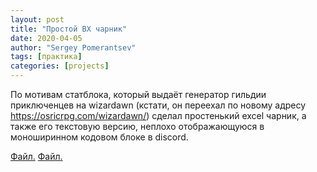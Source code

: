 ```yaml
---
layout: post
title: "Простой BX чарник"
date: 2020-04-05
author: "Sergey Pomerantsev"
tags: [практика]
categories: [projects]
---
```


По мотивам статблока, который выдаёт генератор гильдии приключенцев на wizardawn (кстати, он переехал по новому адресу https://osricrpg.com/wizardawn/) сделал простенький excel чарник, а также его текстовую версию, неплохо отображающуюся в моноширинном кодовом блоке в discord.

[Файл.](https://vk.com/doc174826_542702735?hash=f6be83fe097b8fa8fb&dl=a79b659d16e11d09fe)
[Файл.](https://vk.com/doc174826_542702714?hash=5b1473ab2be14cffe5&dl=51e8bb9be01a692050)
